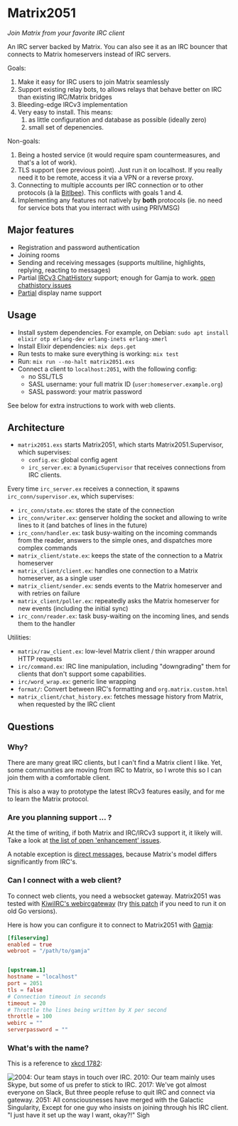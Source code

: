 # Matrix2051

*Join Matrix from your favorite IRC client*

An IRC server backed by Matrix. You can also see it as an IRC bouncer that
connects to Matrix homeservers instead of IRC servers.

Goals:

1. Make it easy for IRC users to join Matrix seamlessly
2. Support existing relay bots, to allows relays that behave better on IRC than
   existing IRC/Matrix bridges
3. Bleeding-edge IRCv3 implementation
4. Very easy to install. This means:
   1. as little configuration and database as possible (ideally zero)
   2. small set of depenencies.

Non-goals:

1. Being a hosted service (it would require spam countermeasures, and that's a lot of work).
2. TLS support (see previous point). Just run it on localhost. If you really need it to be remote, access it via a VPN or a reverse proxy.
3. Connecting to multiple accounts per IRC connection or to other protocols (à la [Bitlbee](https://www.bitlbee.org/)). This conflicts with goals 1 and 4.
4. Implementing any features not natively by **both** protocols (ie. no need for service bots that you interract with using PRIVMSG)

## Major features

* Registration and password authentication
* Joining rooms
* Sending and receiving messages (supports multiline, highlights, replying, reacting to messages)
* Partial [IRCv3 ChatHistory](https://ircv3.net/specs/extensions/chathistory) support;
  enough for Gamja to work.
  [open chathistory issues](https://github.com/progval/matrix2051/milestone/3)
* [Partial](https://github.com/progval/matrix2051/issues/14) display name support

## Usage

* Install system dependencies. For example, on Debian: `sudo apt install elixir otp erlang-dev erlang-inets erlang-xmerl`
* Install Elixir dependencies: `mix deps.get`
* Run tests to make sure everything is working: `mix test`
* Run: `mix run --no-halt matrix2051.exs`
* Connect a client to `localhost:2051`, with the following config:
  * no SSL/TLS
  * SASL username: your full matrix ID (`user:homeserver.example.org`)
  * SASL password: your matrix password

See below for extra instructions to work with web clients.

## Architecture

* `matrix2051.exs` starts Matrix2051, which starts Matrix2051.Supervisor, which
  supervises:
  * `config.ex`: global config agent
  * `irc_server.ex`: a `DynamicSupervisor` that receives connections from IRC clients.

Every time `irc_server.ex` receives a connection, it spawns `irc_conn/supervisor.ex`,
which supervises:

* `irc_conn/state.ex`: stores the state of the connection
* `irc_conn/writer.ex`: genserver holding the socket and allowing
  to write lines to it (and batches of lines in the future)
* `irc_conn/handler.ex`: task busy-waiting on the incoming commands
  from the reader, answers to the simple ones, and dispatches more complex
  commands
* `matrix_client/state.ex`: keeps the state of the connection to a Matrix homeserver
* `matrix_client/client.ex`: handles one connection to a Matrix homeserver, as a single user
* `matrix_client/sender.ex`: sends events to the Matrix homeserver and with retries on failure
* `matrix_client/poller.ex`: repeatedly asks the Matrix homeserver for new events (including the initial sync)
* `irc_conn/reader.ex`: task busy-waiting on the incoming lines,
  and sends them to the handler

Utilities:

* `matrix/raw_client.ex`: low-level Matrix client / thin wrapper around HTTP requests
* `irc/command.ex`: IRC line manipulation, including "downgrading" them for clients
  that don't support some capabilities.
* `irc/word_wrap.ex`: generic line wrapping
* `format/`: Convert between IRC's formatting and `org.matrix.custom.html`
* `matrix_client/chat_history.ex`: fetches message history from Matrix, when requested
  by the IRC client

## Questions

### Why?

There are many great IRC clients, but I can't find a Matrix client I like.
Yet, some communities are moving from IRC to Matrix, so I wrote this so I can
join them with a comfortable client.

This is also a way to prototype the latest IRCv3 features easily,
and for me to learn the Matrix protocol.

### Are you planning support ... ?

At the time of writing, if both Matrix and IRC/IRCv3 support it, it likely will.
Take a look at [the list of open 'enhancement' issues](https://github.com/progval/matrix2051/issues?q=is%3Aissue+is%3Aopen+label%3Aenhancement).

A notable exception is [direct messages](https://github.com/progval/matrix2051/issues/11),
because Matrix's model differs significantly from IRC's.

### Can I connect with a web client?

To connect web clients, you need a websocket gateway.
Matrix2051 was tested with [KiwiIRC's webircgateway](https://github.com/kiwiirc/webircgateway)
(try [this patch](https://github.com/kiwiirc/webircgateway/pull/91) if you need to run it on old Go versions).

Here is how you can configure it to connect to Matrix2051 with [Gamja](https://git.sr.ht/~emersion/gamja/):

```toml
[fileserving]
enabled = true
webroot = "/path/to/gamja"


[upstream.1]
hostname = "localhost"
port = 2051
tls = false
# Connection timeout in seconds
timeout = 20
# Throttle the lines being written by X per second
throttle = 100
webirc = ""
serverpassword = ""
```

### What's with the name?

This is a reference to [xkcd 1782](https://xkcd.com/1782/):

![2004: Our team stays in touch over IRC. 2010: Our team mainly uses Skype, but some of us prefer to stick to IRC. 2017: We've got almost everyone on Slack, But three people refuse to quit IRC and connect via gateway. 2051: All consciousnesses have merged with the Galactic Singularity, Except for one guy who insists on joining through his IRC client. "I just have it set up the way I want, okay?!" *Sigh*](https://imgs.xkcd.com/comics/team_chat.png)
